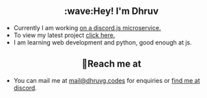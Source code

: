 <h2 align=center>:wave:Hey! I'm Dhruv </h2>

- Currently I am working [on a discord.js microservice.](https://melody-bot.tech)
- To view my latest project [click here.](https://github.com/melody-bot/Melody)
- I am learning web development and python, good enough at js.

<h2 align=center>💬Reach me at</h2>

- You can mail me at mail@dhruvg.codes for enquiries or [find me at discord](https://discord.com/users/750304140776833065).
